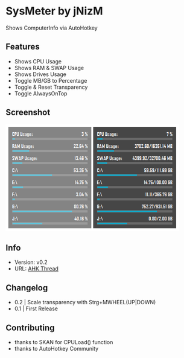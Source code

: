 # SysMeter by jNizM
Shows ComputerInfo via AutoHotkey

  
## Features
* Shows CPU Usage
* Shows RAM & SWAP Usage
* Shows Drives Usage
* Toggle MB/GB to Percentage
* Toggle & Reset Transparency
* Toggle AlwaysOnTop


## Screenshot
![Screenshot](Screenshot.png)


## Info
* Version: v0.2
* URL: [AHK Thread](http://ahkscript.org/boards/viewtopic.php?f=6&t=3521)


## Changelog
* 0.2 | Scale transparency with Strg+MWHEEL(UP|DOWN)
* 0.1 | First Release


## Contributing
* thanks to SKAN for CPULoad() function
* thanks to AutoHotkey Community